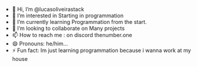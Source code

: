 - 👋 Hi, I’m @lucasoliveirastack
- 👀 I’m interested in Starting in programmation 
- 🌱 I’m currently learning Programmation from the start. 
- 💞️ I’m looking to collaborate on Many projects
- 📫 How to reach me : on discord thenumber.one 
- 😄 Pronouns: he/him...
- ⚡ Fun fact: Im just learning programmation because i wanna work at my house

<!---
lucasoliveirastack/lucasoliveirastack is a ✨ special ✨ repository because its `README.md` (this file) appears on your GitHub profile.
You can click the Preview link to take a look at your changes.
--->
